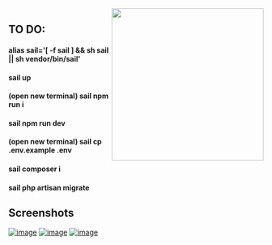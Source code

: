 <img style="float: right" src="https://media.giphy.com/media/M9gbBd9nbDrOTu1Mqx/giphy.gif" width="300">

## TO DO:

#### alias sail='[ -f sail ] && sh sail || sh vendor/bin/sail'
#### sail up
#### (open new terminal) sail npm run i
#### sail npm run dev
#### (open new terminal) sail cp .env.example .env
#### sail composer i
#### sail php artisan migrate

## Screenshots
<a href="https://ibb.co/MkqdQ5S"><img src="https://i.ibb.co/tpyRFPK/image.png" alt="image" border="0"></a>
<a href="https://ibb.co/HPvdPhQ"><img src="https://i.ibb.co/PWpQWD8/image.png" alt="image" border="0"></a>
<a href="https://ibb.co/wcdMYMJ"><img src="https://i.ibb.co/QDJrXr8/image.png" alt="image" border="0"></a>
